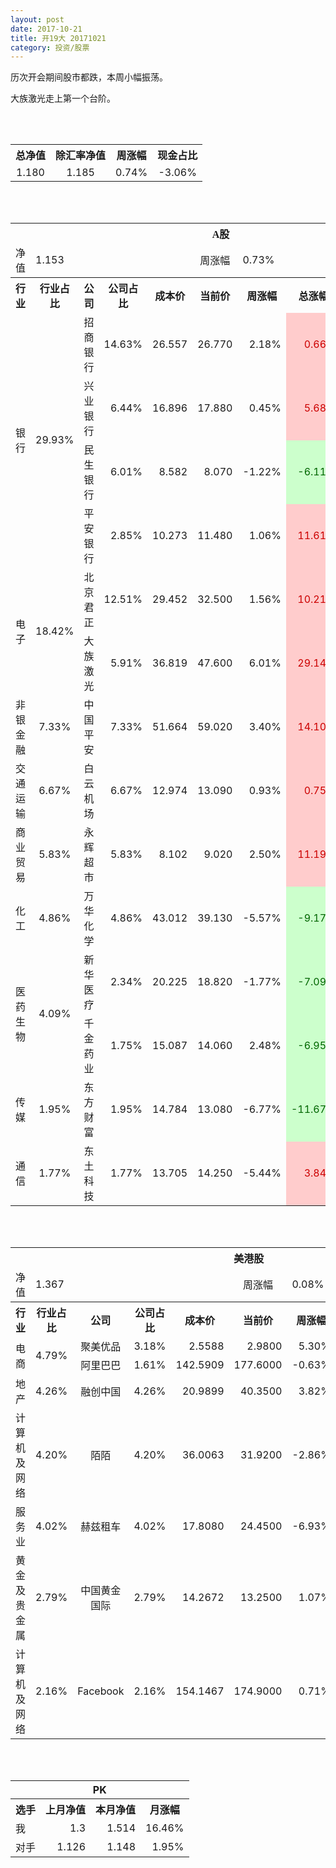```yaml
---
layout: post
date: 2017-10-21
title: 开19大 20171021
category: 投资/股票
---
```


历次开会期间股市都跌，本周小幅振荡。

大族激光走上第一个台阶。

<br/>
<br/>

<table cellspacing="0" border="0">
	<tr>
		<th height="17" align="center"><font face="Noto Sans CJK SC Regular">总净值</font></th>
		<th align="center"><font face="Noto Sans CJK SC Regular">除汇率净值</font></th>
		<th align="center"><font face="Noto Sans CJK SC Regular">周涨幅</font></th>
		<th align="center" valign="middle"><font face="Noto Sans CJK SC Regular">现金占比</font></th>
	</tr>
	<tr>
		<td height="17" align="center" sdval="1.18" sdnum="1033;0;0.000">1.180</td>
		<td align="center" sdval="1.185" sdnum="1033;0;0.000">1.185</td>
		<td align="center" sdval="0.0074" sdnum="1033;0;0.00%">0.74%</td>
		<td align="center" sdval="-0.0306" sdnum="1033;0;0.00%">-3.06%</td>
	</tr>
</table>
<br />
<br />
<table>
	<tr>
		<th colspan="10"  height="21" align="center" valign="middle"><font face="Noto Sans CJK SC Regular">A股</font></th>
		</tr>
	<tr>
		<td height="17" align="center"><font face="Noto Sans CJK SC Regular">净值</font></td>
		<td colspan="4"  align="left" valign="middle" sdval="1.153" sdnum="1033;">1.153</td>
		<td align="center"><font face="Noto Sans CJK SC Regular">周涨幅</font></td>
		<td colspan="4"  align="left" valign="middle" sdval="0.0073" sdnum="1033;0;0.00%">0.73%</td>
		</tr>
	<tr>
		<th height="21" align="center" valign="middle"><font face="Noto Sans CJK SC Regular">行业</font></th>
		<th align="center" valign="middle"><font face="Noto Sans CJK SC Regular">行业占比</font></th>
		<th align="center"><font face="Noto Sans CJK SC Regular">公司</font></th>
		<th align="center"><font face="Noto Sans CJK SC Regular">公司占比</font></th>
		<th align="center"><font face="Noto Sans CJK SC Regular">成本价</font></th>
		<th align="center"><font face="Noto Sans CJK SC Regular">当前价</font></th>
		<th align="center"><font face="Noto Sans CJK SC Regular">周涨幅</font></th>
		<th align="center"><font face="Noto Sans CJK SC Regular">总涨幅</font></th>
		<th align="left"><font face="Noto Sans CJK SC Regular">下一阶梯</font></th>
		<th align="left"><font face="Noto Sans CJK SC Regular">止损价</font></th>
	</tr>
	<tr>
		<td rowspan="4"  height="68" align="center" valign="middle"><font face="Noto Sans CJK SC Regular">银行</font></td>
		<td rowspan="4"  align="center" valign="middle" sdval="0.2993" sdnum="1033;0;0.00%">29.93%</td>
		<td align="left"><font face="Noto Sans CJK SC Regular">招商银行</font></td>
		<td align="right" sdval="0.1463" sdnum="1033;0;0.00%">14.63%</td>
		<td align="right" sdval="26.557" sdnum="1033;0;0.000">26.557</td>
		<td align="right" sdval="26.77" sdnum="1033;0;0.000">26.770</td>
		<td align="right" sdval="0.0218" sdnum="1033;0;0.00%">2.18%</td>
		<td align="right" bgcolor="#FFCCCC" sdval="0.00662048424144279" sdnum="1033;0;0.00%"><font color="#CC0000">0.66%</font></td>
		<td align="right" sdval="33.19625" sdnum="1033;0;0.000">33.196</td>
		<td align="right" sdval="0" sdnum="1033;0;0.000">0.000</td>
	</tr>
	<tr>
		<td align="left"><font face="Noto Sans CJK SC Regular">兴业银行</font></td>
		<td align="right" sdval="0.0644" sdnum="1033;0;0.00%">6.44%</td>
		<td align="right" sdval="16.896" sdnum="1033;0;0.000">16.896</td>
		<td align="right" sdval="17.88" sdnum="1033;0;0.000">17.880</td>
		<td align="right" sdval="0.0045" sdnum="1033;0;0.00%">0.45%</td>
		<td align="right" bgcolor="#FFCCCC" sdval="0.0568386363636362" sdnum="1033;0;0.00%"><font color="#CC0000">5.68%</font></td>
		<td align="right" sdval="21.12" sdnum="1033;0;0.000">21.120</td>
		<td align="right" sdval="0" sdnum="1033;0;0.000">0.000</td>
	</tr>
	<tr>
		<td align="left"><font face="Noto Sans CJK SC Regular">民生银行</font></td>
		<td align="right" sdval="0.0601" sdnum="1033;0;0.00%">6.01%</td>
		<td align="right" sdval="8.582" sdnum="1033;0;0.000">8.582</td>
		<td align="right" sdval="8.07" sdnum="1033;0;0.000">8.070</td>
		<td align="right" sdval="-0.0122" sdnum="1033;0;0.00%">-1.22%</td>
		<td align="right" bgcolor="#CCFFCC" sdval="-0.0610597529713355" sdnum="1033;0;0.00%"><font color="#006600">-6.11%</font></td>
		<td align="right" sdval="10.7275" sdnum="1033;0;0.000">10.728</td>
		<td align="right" sdval="0" sdnum="1033;0;0.000">0.000</td>
	</tr>
	<tr>
		<td align="left"><font face="Noto Sans CJK SC Regular">平安银行</font></td>
		<td align="right" sdval="0.0285" sdnum="1033;0;0.00%">2.85%</td>
		<td align="right" sdval="10.273" sdnum="1033;0;0.000">10.273</td>
		<td align="right" sdval="11.48" sdnum="1033;0;0.000">11.480</td>
		<td align="right" sdval="0.0106" sdnum="1033;0;0.00%">1.06%</td>
		<td align="right" bgcolor="#FFCCCC" sdval="0.116092455952497" sdnum="1033;0;0.00%"><font color="#CC0000">11.61%</font></td>
		<td align="right" sdval="12.84125" sdnum="1033;0;0.000">12.841</td>
		<td align="right" sdval="0" sdnum="1033;0;0.000">0.000</td>
	</tr>
	<tr>
		<td rowspan="2"  height="34" align="center" valign="middle"><font face="Noto Sans CJK SC Regular">电子</font></td>
		<td rowspan="2"  align="center" valign="middle" sdval="0.1842" sdnum="1033;0;0.00%">18.42%</td>
		<td align="left"><font face="Noto Sans CJK SC Regular">北京君正</font></td>
		<td align="right" sdval="0.1251" sdnum="1033;0;0.00%">12.51%</td>
		<td align="right" sdval="29.452" sdnum="1033;0;0.000">29.452</td>
		<td align="right" sdval="32.5" sdnum="1033;0;0.000">32.500</td>
		<td align="right" sdval="0.0156" sdnum="1033;0;0.00%">1.56%</td>
		<td align="right" bgcolor="#FFCCCC" sdval="0.102090425098465" sdnum="1033;0;0.00%"><font color="#CC0000">10.21%</font></td>
		<td align="right" sdval="36.815" sdnum="1033;0;0.000">36.815</td>
		<td align="right" sdval="0" sdnum="1033;0;0.000">0.000</td>
	</tr>
	<tr>
		<td align="left"><font face="Noto Sans CJK SC Regular">大族激光</font></td>
		<td align="right" sdval="0.0591" sdnum="1033;0;0.00%">5.91%</td>
		<td align="right" sdval="36.819" sdnum="1033;0;0.000">36.819</td>
		<td align="right" sdval="47.6" sdnum="1033;0;0.000">47.600</td>
		<td align="right" sdval="0.0601" sdnum="1033;0;0.00%">6.01%</td>
		<td align="right" bgcolor="#FFCCCC" sdval="0.291410777044461" sdnum="1033;0;0.00%"><font color="#CC0000">29.14%</font></td>
		<td align="right" bgcolor="#CCFFCC" sdval="57.5296875" sdnum="1033;0;0.000"><font color="#006600">57.530</font></td>
		<td align="right" bgcolor="#FFCCCC" sdval="42.34185" sdnum="1033;0;0.000"><font color="#CC0000">42.342</font></td>
	</tr>
	<tr>
		<td height="17" align="center" valign="middle"><font face="Noto Sans CJK SC Regular">非银金融</font></td>
		<td align="center" valign="middle" sdval="0.0733" sdnum="1033;0;0.00%">7.33%</td>
		<td align="left"><font face="Noto Sans CJK SC Regular">中国平安</font></td>
		<td align="right" sdval="0.0733" sdnum="1033;0;0.00%">7.33%</td>
		<td align="right" sdval="51.664" sdnum="1033;0;0.000">51.664</td>
		<td align="right" sdval="59.02" sdnum="1033;0;0.000">59.020</td>
		<td align="right" sdval="0.034" sdnum="1033;0;0.00%">3.40%</td>
		<td align="right" bgcolor="#FFCCCC" sdval="0.14098154227315" sdnum="1033;0;0.00%"><font color="#CC0000">14.10%</font></td>
		<td align="right" sdval="64.58" sdnum="1033;0;0.000">64.580</td>
		<td align="right" sdval="0" sdnum="1033;0;0.000">0.000</td>
	</tr>
	<tr>
		<td height="17" align="center" valign="middle"><font face="Noto Sans CJK SC Regular"> 交通运输</font></td>
		<td align="center" valign="middle" sdval="0.0667" sdnum="1033;0;0.00%">6.67%</td>
		<td align="left"><font face="Noto Sans CJK SC Regular">白云机场</font></td>
		<td align="right" sdval="0.0667" sdnum="1033;0;0.00%">6.67%</td>
		<td align="right" sdval="12.974" sdnum="1033;0;0.000">12.974</td>
		<td align="right" sdval="13.09" sdnum="1033;0;0.000">13.090</td>
		<td align="right" sdval="0.0093" sdnum="1033;0;0.00%">0.93%</td>
		<td align="right" bgcolor="#FFCCCC" sdval="0.00754095884075845" sdnum="1033;0;0.00%"><font color="#CC0000">0.75%</font></td>
		<td align="right" sdval="16.2175" sdnum="1033;0;0.000">16.218</td>
		<td align="right" sdval="0" sdnum="1033;0;0.000">0.000</td>
	</tr>
	<tr>
		<td height="17" align="center" valign="middle"><font face="Noto Sans CJK SC Regular">商业贸易</font></td>
		<td align="center" valign="middle" sdval="0.0583" sdnum="1033;0;0.00%">5.83%</td>
		<td align="left"><font face="Noto Sans CJK SC Regular">永辉超市</font></td>
		<td align="right" sdval="0.0583" sdnum="1033;0;0.00%">5.83%</td>
		<td align="right" sdval="8.102" sdnum="1033;0;0.000">8.102</td>
		<td align="right" sdval="9.02" sdnum="1033;0;0.000">9.020</td>
		<td align="right" sdval="0.025" sdnum="1033;0;0.00%">2.50%</td>
		<td align="right" bgcolor="#FFCCCC" sdval="0.111905356702049" sdnum="1033;0;0.00%"><font color="#CC0000">11.19%</font></td>
		<td align="right" sdval="10.1275" sdnum="1033;0;0.000">10.128</td>
		<td align="right" sdval="0" sdnum="1033;0;0.000">0.000</td>
	</tr>
	<tr>
		<td height="17" align="center" valign="middle"><font face="Noto Sans CJK SC Regular">化工</font></td>
		<td align="center" valign="middle" sdval="0.0486" sdnum="1033;0;0.00%">4.86%</td>
		<td align="left"><font face="Noto Sans CJK SC Regular">万华化学</font></td>
		<td align="right" sdval="0.0486" sdnum="1033;0;0.00%">4.86%</td>
		<td align="right" sdval="43.012" sdnum="1033;0;0.000">43.012</td>
		<td align="right" sdval="39.13" sdnum="1033;0;0.000">39.130</td>
		<td align="right" sdval="-0.0557" sdnum="1033;0;0.00%">-5.57%</td>
		<td align="right" bgcolor="#CCFFCC" sdval="-0.0916538826374035" sdnum="1033;0;0.00%"><font color="#006600">-9.17%</font></td>
		<td align="right" sdval="53.765" sdnum="1033;0;0.000">53.765</td>
		<td align="right" sdval="0" sdnum="1033;0;0.000">0.000</td>
	</tr>
	<tr>
		<td rowspan="2"  height="34" align="center" valign="middle"><font face="Noto Sans CJK SC Regular">医药生物</font></td>
		<td rowspan="2"  align="center" valign="middle" sdval="0.0409" sdnum="1033;0;0.00%">4.09%</td>
		<td align="left"><font face="Noto Sans CJK SC Regular">新华医疗</font></td>
		<td align="right" sdval="0.0234" sdnum="1033;0;0.00%">2.34%</td>
		<td align="right" sdval="20.225" sdnum="1033;0;0.000">20.225</td>
		<td align="right" sdval="18.82" sdnum="1033;0;0.000">18.820</td>
		<td align="right" sdval="-0.0177" sdnum="1033;0;0.00%">-1.77%</td>
		<td align="right" bgcolor="#CCFFCC" sdval="-0.0708684796044501" sdnum="1033;0;0.00%"><font color="#006600">-7.09%</font></td>
		<td align="right" sdval="25.28125" sdnum="1033;0;0.000">25.281</td>
		<td align="right" sdval="0" sdnum="1033;0;0.000">0.000</td>
	</tr>
	<tr>
		<td align="left"><font face="Noto Sans CJK SC Regular">千金药业</font></td>
		<td align="right" sdval="0.0175" sdnum="1033;0;0.00%">1.75%</td>
		<td align="right" sdval="15.087" sdnum="1033;0;0.000">15.087</td>
		<td align="right" sdval="14.06" sdnum="1033;0;0.000">14.060</td>
		<td align="right" sdval="0.0248" sdnum="1033;0;0.00%">2.48%</td>
		<td align="right" bgcolor="#CCFFCC" sdval="-0.0694718499370319" sdnum="1033;0;0.00%"><font color="#006600">-6.95%</font></td>
		<td align="right" sdval="18.85875" sdnum="1033;0;0.000">18.859</td>
		<td align="right" sdval="0" sdnum="1033;0;0.000">0.000</td>
	</tr>
	<tr>
		<td height="17" align="center"><font face="Noto Sans CJK SC Regular">传媒</font></td>
		<td align="center" sdval="0.0195" sdnum="1033;0;0.00%">1.95%</td>
		<td align="left"><font face="Noto Sans CJK SC Regular">东方财富</font></td>
		<td align="right" sdval="0.0195" sdnum="1033;0;0.00%">1.95%</td>
		<td align="right" sdval="14.784" sdnum="1033;0;0.000">14.784</td>
		<td align="right" sdval="13.08" sdnum="1033;0;0.000">13.080</td>
		<td align="right" sdval="-0.0677" sdnum="1033;0;0.00%">-6.77%</td>
		<td align="right" bgcolor="#CCFFCC" sdval="-0.11665974025974" sdnum="1033;0;0.00%"><font color="#006600">-11.67%</font></td>
		<td align="right" sdval="18.48" sdnum="1033;0;0.000">18.480</td>
		<td align="right" sdval="0" sdnum="1033;0;0.000">0.000</td>
	</tr>
	<tr>
		<td height="17" align="center"><font face="Noto Sans CJK SC Regular">通信</font></td>
		<td align="center" sdval="0.0177" sdnum="1033;0;0.00%">1.77%</td>
		<td align="left"><font face="Noto Sans CJK SC Regular">东土科技</font></td>
		<td align="right" sdval="0.0177" sdnum="1033;0;0.00%">1.77%</td>
		<td align="right" sdval="13.705" sdnum="1033;0;0.000">13.705</td>
		<td align="right" sdval="14.25" sdnum="1033;0;0.000">14.250</td>
		<td align="right" sdval="-0.0544" sdnum="1033;0;0.00%">-5.44%</td>
		<td align="right" bgcolor="#FFCCCC" sdval="0.0383665085735132" sdnum="1033;0;0.00%"><font color="#CC0000">3.84%</font></td>
		<td align="right" sdval="17.13125" sdnum="1033;0;0.000">17.131</td>
		<td align="right" sdval="0" sdnum="1033;0;0.000">0.000</td>
	</tr>
</table>
<br />
<br />
<table>
	<tr>
		<th colspan="10"  height="21" align="center" valign="middle"><font face="Noto Sans CJK SC Regular">美港股</font></th>
		</tr>
	<tr>
		<td height="17" align="center"><font face="Noto Sans CJK SC Regular">净值</font></td>
		<td colspan="4"  align="left" valign="middle" sdval="1.367" sdnum="1033;">1.367</td>
		<td align="center"><font face="Noto Sans CJK SC Regular">周涨幅</font></td>
		<td colspan="4"  align="left" valign="middle" sdval="0.0008" sdnum="1033;0;0.00%">0.08%</td>
		</tr>
	<tr>
		<th height="21" align="center" valign="middle"><font face="Noto Sans CJK SC Regular">行业</font></th>
		<th align="center" valign="middle"><font face="Noto Sans CJK SC Regular">行业占比</font></th>
		<th align="center"><font face="Noto Sans CJK SC Regular">公司</font></th>
		<th align="center"><font face="Noto Sans CJK SC Regular">公司占比</font></th>
		<th align="center"><font face="Noto Sans CJK SC Regular">成本价</font></th>
		<th align="center"><font face="Noto Sans CJK SC Regular">当前价</font></th>
		<th align="center"><font face="Noto Sans CJK SC Regular">周涨幅</font></th>
		<th align="center"><font face="Noto Sans CJK SC Regular">总涨幅</font></th>
		<th align="left"><font face="Noto Sans CJK SC Regular">下一阶梯</font></th>
		<th align="left"><font face="Noto Sans CJK SC Regular">止损价</font></th>
	</tr>
	<tr>
		<td rowspan="2"  height="34" align="center" valign="middle"><font face="Noto Sans CJK SC Regular">电商</font></td>
		<td rowspan="2"  align="center" valign="middle" sdval="0.0479" sdnum="1033;0;0.00%">4.79%</td>
		<td align="center" sdnum="1033;0;0.00%"><font face="Noto Sans CJK SC Regular">聚美优品</font></td>
		<td align="right" sdval="0.0318" sdnum="1033;0;0.00%">3.18%</td>
		<td align="right" sdval="2.5588" sdnum="1033;0;0.0000">2.5588</td>
		<td align="right" sdval="2.98" sdnum="1033;0;0.0000">2.9800</td>
		<td align="right" sdval="0.053" sdnum="1033;0;0.00%">5.30%</td>
		<td align="right" bgcolor="#FFCCCC" sdval="0.163208410192278" sdnum="1033;0;0.00%"><font color="#CC0000">16.32%</font></td>
		<td align="right" sdval="3.1985" sdnum="1033;0;0.000">3.199</td>
		<td align="right" sdval="0" sdnum="1033;0;0.000">0.000</td>
	</tr>
	<tr>
		<td align="center" sdnum="1033;0;0.00%"><font face="Noto Sans CJK SC Regular">阿里巴巴</font></td>
		<td align="right" sdval="0.0161" sdnum="1033;0;0.00%">1.61%</td>
		<td align="right" sdval="142.5909" sdnum="1033;0;0.0000">142.5909</td>
		<td align="right" sdval="177.6" sdnum="1033;0;0.0000">177.6000</td>
		<td align="right" sdval="-0.0063" sdnum="1033;0;0.00%">-0.63%</td>
		<td align="right" bgcolor="#FFCCCC" sdval="0.244121278005819" sdnum="1033;0;0.00%"><font color="#CC0000">24.41%</font></td>
		<td align="right" sdval="178.238625" sdnum="1033;0;0.000">178.239</td>
		<td align="right" sdval="0" sdnum="1033;0;0.000">0.000</td>
	</tr>
	<tr>
		<td height="17" align="center"><font face="Noto Sans CJK SC Regular">地产</font></td>
		<td align="center" sdval="0.0426" sdnum="1033;0;0.00%">4.26%</td>
		<td align="center" sdnum="1033;0;0.00%"><font face="Noto Sans CJK SC Regular">融创中国</font></td>
		<td align="right" sdval="0.0426" sdnum="1033;0;0.00%">4.26%</td>
		<td align="right" sdval="20.9899" sdnum="1033;0;0.0000">20.9899</td>
		<td align="right" sdval="40.35" sdnum="1033;0;0.0000">40.3500</td>
		<td align="right" sdval="0.0382" sdnum="1033;0;0.00%">3.82%</td>
		<td align="right" bgcolor="#FFCCCC" sdval="0.920953131744315" sdnum="1033;0;0.00%"><font color="#CC0000">92.10%</font></td>
		<td align="right" bgcolor="#CCFFCC" sdval="40.9958984375" sdnum="1033;0;0.000"><font color="#006600">40.996</font></td>
		<td align="right" bgcolor="#FFCCCC" sdval="30.17298125" sdnum="1033;0;0.000"><font color="#CC0000">30.173</font></td>
	</tr>
	<tr>
		<td height="17" align="center"><font face="Noto Sans CJK SC Regular">计算机及网络</font></td>
		<td align="center" sdval="0.042" sdnum="1033;0;0.00%">4.20%</td>
		<td align="center" sdnum="1033;0;0.00%"><font face="Noto Sans CJK SC Regular">陌陌</font></td>
		<td align="right" sdval="0.042" sdnum="1033;0;0.00%">4.20%</td>
		<td align="right" sdval="36.0063" sdnum="1033;0;0.0000">36.0063</td>
		<td align="right" sdval="31.92" sdnum="1033;0;0.0000">31.9200</td>
		<td align="right" sdval="-0.0286" sdnum="1033;0;0.00%">-2.86%</td>
		<td align="right" bgcolor="#CCFFCC" sdval="-0.114888472850585" sdnum="1033;0;0.00%"><font color="#006600">-11.49%</font></td>
		<td align="right" sdval="45.007875" sdnum="1033;0;0.000">45.008</td>
		<td align="right" sdval="0" sdnum="1033;0;0.000">0.000</td>
	</tr>
	<tr>
		<td height="17" align="center"><font face="Noto Sans CJK SC Regular">服务业</font></td>
		<td align="center" sdval="0.0402" sdnum="1033;0;0.00%">4.02%</td>
		<td align="center" sdnum="1033;0;0.00%"><font face="Noto Sans CJK SC Regular"> 赫兹租车</font></td>
		<td align="right" sdval="0.0402" sdnum="1033;0;0.00%">4.02%</td>
		<td align="right" sdval="17.808" sdnum="1033;0;0.0000">17.8080</td>
		<td align="right" sdval="24.45" sdnum="1033;0;0.0000">24.4500</td>
		<td align="right" sdval="-0.0693" sdnum="1033;0;0.00%">-6.93%</td>
		<td align="right" bgcolor="#FFCCCC" sdval="0.371578436657682" sdnum="1033;0;0.00%"><font color="#CC0000">37.16%</font></td>
		<td align="right" bgcolor="#CCFFCC" sdval="27.825" sdnum="1033;0;0.000"><font color="#006600">27.825</font></td>
		<td align="right" bgcolor="#FFCCCC" sdval="20.4792" sdnum="1033;0;0.000"><font color="#CC0000">20.479</font></td>
	</tr>
	<tr>
		<td height="17" align="center"><font face="Noto Sans CJK SC Regular">黄金及贵金属</font></td>
		<td align="center" sdval="0.0279" sdnum="1033;0;0.00%">2.79%</td>
		<td align="center" sdnum="1033;0;0.00%"><font face="Noto Sans CJK SC Regular">中国黄金国际</font></td>
		<td align="right" sdval="0.0279" sdnum="1033;0;0.00%">2.79%</td>
		<td align="right" sdval="14.2672" sdnum="1033;0;0.0000">14.2672</td>
		<td align="right" sdval="13.25" sdnum="1033;0;0.0000">13.2500</td>
		<td align="right" sdval="0.0107" sdnum="1033;0;0.00%">1.07%</td>
		<td align="right" bgcolor="#CCFFCC" sdval="-0.0726964001345746" sdnum="1033;0;0.00%"><font color="#006600">-7.27%</font></td>
		<td align="right" sdval="17.834" sdnum="1033;0;0.000">17.834</td>
		<td align="right" sdval="0" sdnum="1033;0;0.000">0.000</td>
	</tr>
	<tr>
		<td height="17" align="center"><font face="Noto Sans CJK SC Regular">计算机及网络</font></td>
		<td align="center" sdval="0.0216" sdnum="1033;0;0.00%">2.16%</td>
		<td align="center" sdnum="1033;0;0.00%">Facebook</td>
		<td align="right" sdval="0.0216" sdnum="1033;0;0.00%">2.16%</td>
		<td align="right" sdval="154.1467" sdnum="1033;0;0.0000">154.1467</td>
		<td align="right" sdval="174.9" sdnum="1033;0;0.0000">174.9000</td>
		<td align="right" sdval="0.0071" sdnum="1033;0;0.00%">0.71%</td>
		<td align="right" bgcolor="#FFCCCC" sdval="0.133233436849443" sdnum="1033;0;0.00%"><font color="#CC0000">13.32%</font></td>
		<td align="right" sdval="192.683375" sdnum="1033;0;0.000">192.683</td>
		<td align="right" sdval="0" sdnum="1033;0;0.000">0.000</td>
	</tr>
</table>
<br />
<br />
<table>
	<tr>
		<th colspan="4"  height="17" align="center" valign="middle">PK</th>
	</tr>
	<tr>
		<th height="21" align="center"><font face="Noto Sans CJK SC Regular">选手</font></th>
		<th align="center"><font face="Noto Sans CJK SC Regular">上月净值</font></th>
		<th align="center"><font face="Noto Sans CJK SC Regular">本月净值</font></th>
		<th align="center"><font face="Noto Sans CJK SC Regular">月涨幅</font></th>
	</tr>
	<tr>
		<td height="17" align="left"><font face="Noto Sans CJK SC Regular">我</font></td>
		<td align="right" sdval="1.3" sdnum="1033;">1.3</td>
		<td align="right" sdval="1.514" sdnum="1033;">1.514</td>
		<td align="right" sdval="0.164615384615385" sdnum="1033;0;0.00%">16.46%</td>
	</tr>
	<tr>
		<td height="17" align="left"><font face="Noto Sans CJK SC Regular">对手</font></td>
		<td align="right" sdval="1.126" sdnum="1033;">1.126</td>
		<td align="right" sdval="1.148" sdnum="1033;">1.148</td>
		<td align="right" sdval="0.0195381882770871" sdnum="1033;0;0.00%">1.95%</td>
	</tr>
</table>
